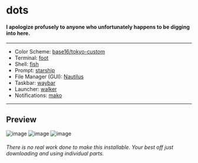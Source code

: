 # dots

#### I apologize profusely to anyone who unfortunately happens to be digging into here.

<hr>

- Color Scheme: [base16/tokyo-custom](https://github.com/chriskempson/base16)
- Terminal: [foot](https://codeberg.org/dnkl/foot)
- Shell: [fish](https://fishshell.com/)
- Prompt: [starship](https://starship.rs/)
- File Manager (GUI): [Nautilus](https://apps.gnome.org/Nautilus/)
- Taskbar: [waybar](https://github.com/alexays/waybar)
- Launcher: [walker](https://github.com/abenz1267/walker)
- Notifications: [mako](https://github.com/emersion/mako)

<hr>

## Preview
![image](https://0x0.st/KHvn.png)
![image](https://0x0.st/KHv5.png)
![image](https://0x0.st/KHvR.png)

###### There is no real work done to make this installable. Your best off just downloading and using individual parts.
